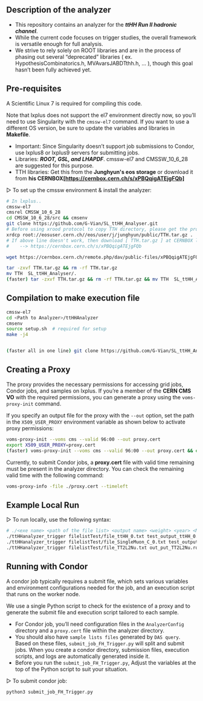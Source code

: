 ## Description of the analyzer
- This repository contains an analyzer for the ***ttHH Run II hadronic channel***. 
- While the current code focuses on trigger studies, the overall framework is versatile enough for full analysis. 
- We strive to rely solely on ROOT libraries and are in the process of phasing out several “deprecated” libraries ( ex. HypothesisCombinatorics.h, MVAvarsJABDTthh.h, ... ), though this goal hasn’t been fully achieved yet.

## Pre-requisites
A Scientific Linux 7 is required for compiling this code. 

Note that lxplus does not support the el7 environment directly now, so you’ll need to use Singularity with the ```cmssw-el7``` command. If you want to use a different OS version, be sure to update the variables and libraries in **Makefile**.
- Important: Since Singularity doesn’t support job submissions to Condor, use lxplus8 or lxplus9 servers for submitting jobs.
- Libraries: ***ROOT, GSL, and LHAPDF***. cmssw-el7 and CMSSW_10_6_28 are suggested for this purpose.
- TTH libraries: Get this from the **Junghyun's eos storage** or download it from **his CERNBOX[https://cernbox.cern.ch/s/xPBQqigATEjgFQb]**


&#9655;	To set up the cmssw environment & install the analyzer:
```bash
# In lxplus..
cmssw-el7
cmsrel CMSSW_10_6_28
cd CMSSW_10_6_28/src && cmsenv
git clone https://github.com/G-Vian/SL_ttHH_Analyser.git
# Before using xrood protocol to copy TTH directory, please get the proxy first
xrdcp root://eosuser.cern.ch//eos/user/j/junghyun/public/TTH.tar.gz .
# If above line doesn't work, then download [ TTH.tar.gz ] at CERNBOX link:
#    --> https://cernbox.cern.ch/s/xPBQqigATEjgFQb

wget https://cernbox.cern.ch/remote.php/dav/public-files/xPBQqigATEjgFQb/TTH.tar.gz

tar -zxvf TTH.tar.gz && rm -rf TTH.tar.gz
mv TTH  SL_ttHH_Analyser/.
(faster) tar -zxvf TTH.tar.gz && rm -rf TTH.tar.gz && mv TTH  SL_ttHH_Analyser/.
```

## Compilation to make execution file
```bash
cmssw-el7
cd <Path to Analyzer>/ttHHAnalyzer
cmsenv
source setup.sh  # required for setup
make -j4


(faster all in one line) git clone https://github.com/G-Vian/SL_ttHH_Analyser.git && wget https://cernbox.cern.ch/remote.php/dav/public-files/xPBQqigATEjgFQb/TTH.tar.gz && tar -zxvf TTH.tar.gz && rm -rf TTH.tar.gz && mv TTH  SL_ttHH_Analyser/. && cd SL_ttHH_Analyser && cmsenv && source setup.sh  && make -j4 

```

## Creating a Proxy
The proxy provides the necessary permissions for accessing grid jobs, Condor jobs, and samples on lxplus. If you’re a member of the **CERN CMS VO** with the required permissions, you can generate a proxy using the ```voms-proxy-init``` command.

If you specify an output file for the proxy with the ```--out``` option, set the path in the ```X509_USER_PROXY``` environment variable as shown below to activate proxy permissions:
```bash
voms-proxy-init --voms cms --valid 96:00 --out proxy.cert
export X509_USER_PROXY=proxy.cert
(faster) voms-proxy-init --voms cms --valid 96:00 --out proxy.cert && export X509_USER_PROXY=proxy.cert

```
Currently, to submit Condor jobs, a **proxy.cert** file with valid time remaining must be present in the analyzer directory. You can check the remaining valid time with the following command:
```bash
voms-proxy-info -file ./proxy.cert --timeleft
```

## Example Local Run
&#9655; To run locally, use the following syntax:
```bash
# ./<exe name> <path of the file list> <output name> <weight> <year> <MC or Data> <run name - just name it you want>
./ttHHanalyzer_trigger filelistTest/file_ttHH_0.txt test_output_ttHH_0.root 0.00000109763773 2017 MC ttHH_MC_Test
./ttHHanalyzer_trigger filelistTest/file_SingleMuon_C_0.txt test_output_JetHT_C_0.root 1.0 2017 Data JetHT_C_Data_Test
./ttHHanalyzer_trigger filelistTest/file_TT2L2Nu.txt out_put_TT2L2Nu.root  29.3022405372 2021 MC TT2L2Nu_MC_2021
```

## Running with Condor
A condor job typically requires a submit file, which sets various variables and environment configurations needed for the job, and an execution script that runs on the worker node. 

We use a single Python script to check for the existence of a proxy and to generate the submit file and execution script tailored to each sample.

- For Condor job, you’ll need configuration files in the ```AnalyzerConfig``` directory and a ```proxy.cert``` file within the analyzer directory. 
- You should also have ```sample lists files``` generated by ```DAS query```.
Based on these files, ```submit_job_FH_Trigger.py``` will split and submit jobs. When you create a condor directory, submission files, execution scripts, and logs are automatically generated inside it.
- Before you run the ```submit_job_FH_Trigger.py```, Adjust the variables at the top of the Python script to suit your situation.

&#9655; To submit condor job:
```bash
python3 submit_job_FH_Trigger.py
```

